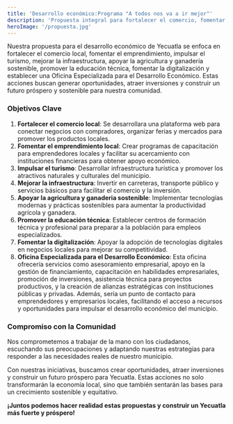 ```yaml
---
title: 'Desarrollo económico:Programa "A todos nos va a ir mejor"'
description: 'Propuesta integral para fortalecer el comercio, fomentar el emprendimiento, impulsar el turismo y promover un desarrollo económico sostenible en Yecuatla.'
heroImage: '/propuesta.jpg'
---
```


Nuestra propuesta para el desarrollo económico de Yecuatla se enfoca en fortalecer el comercio local, fomentar el emprendimiento, impulsar el turismo, mejorar la infraestructura, apoyar la agricultura y ganadería sostenible, promover la educación técnica, fomentar la digitalización y establecer una Oficina Especializada para el Desarrollo Económico. Estas acciones buscan generar oportunidades, atraer inversiones y construir un futuro próspero y sostenible para nuestra comunidad.


### Objetivos Clave

1. **Fortalecer el comercio local**: Se desarrollara una plataforma web para conectar negocios con compradores, organizar ferias y mercados para promover los productos locales.
2. **Fomentar el emprendimiento local**: Crear programas de capacitación para emprendedores locales y facilitar su acercamiento con instituciones financieras para obtener apoyo económico.
3. **Impulsar el turismo**: Desarrollar infraestructura turística y promover los atractivos naturales y culturales del municipio.
4. **Mejorar la infraestructura**: Invertir en carreteras, transporte público y servicios básicos para facilitar el comercio y la inversión.
5. **Apoyar la agricultura y ganaderia sostenible**: Implementar tecnologías modernas y prácticas sostenibles para aumentar la productividad agrícola y ganadera.
6. **Promover la educación técnica**: Establecer centros de formación técnica y profesional para preparar a la población para empleos especializados.
7. **Fomentar la digitalización**: Apoyar la adopción de tecnologías digitales en negocios locales para mejorar su competitividad.
8. **Oficina Especializada para el Desarrollo Económico**: Esta oficina ofrecería servicios como asesoramiento empresarial, apoyo en la gestión de financiamiento, capacitación en habilidades empresariales, promoción de inversiones, asistencia técnica para proyectos productivos, y la creación de alianzas estratégicas con instituciones públicas y privadas. Además, sería un punto de contacto para emprendedores y empresarios locales, facilitando el acceso a recursos y oportunidades para impulsar el desarrollo económico del municipio.

### Compromiso con la Comunidad

Nos comprometemos a trabajar de la mano con los ciudadanos, escuchando sus preocupaciones y adaptando nuestras estrategias para responder a las necesidades reales de nuestro municipio.

Con nuestras iniciativas, buscamos crear oportunidades, atraer inversiones y construir un futuro próspero para Yecuatla. Estas acciones no solo transformarán la economía local, sino que también sentarán las bases para un crecimiento sostenible y equitativo.

**¡Juntos podemos hacer realidad estas propuestas y construir un Yecuatla más fuerte y próspero!**